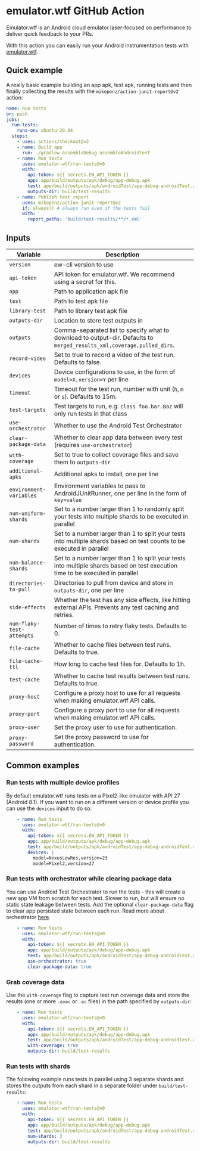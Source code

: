 # emulator.wtf GitHub Action

Emulator.wtf is an Android cloud emulator laser-focused on performance to
deliver quick feedback to your PRs.

With this action you can easily run your Android instrumentation tests with
[emulator.wtf](https://emulator.wtf).

## Quick example

A really basic example building an app apk, test apk, running tests and then
finally collecting the results with the `mikepenz/action-junit-report@v2`
action:

```yaml
name: Run tests
on: push
jobs:
  run-tests:
    runs-on: ubuntu-20.04
  steps:
    - uses: actions/checkout@v2
    - name: Build app
      run: ./gradlew assembleDebug assembleAndroidTest
    - name: Run tests
      uses: emulator-wtf/run-tests@v0
      with:
        api-token: ${{ secrets.EW_API_TOKEN }}
        app: app/build/outputs/apk/debug/app-debug.apk
        test: app/build/outputs/apk/androidTest/app-debug-androidTest.apk
        outputs-dir: build/test-results
    - name: Publish test report
      uses: mikepenz/action-junit-report@v2
      if: always() # always run even if the tests fail
      with:
        report_paths: 'build/test-results/**/*.xml'
```

## Inputs

| Variable                  | Description                                                                                                                    |
|---------------------------|--------------------------------------------------------------------------------------------------------------------------------|
| `version`                 | ew-cli version to use                                                                                                          |
| `api-token`               | API token for emulator.wtf. We recommend using a secret for this.                                                              |
| `app`                     | Path to application apk file                                                                                                   |
| `test`                    | Path to test apk file                                                                                                          |
| `library-test`            | Path to library test apk file                                                                                                  |
| `outputs-dir`             | Location to store test outputs in                                                                                              |
| `outputs`                 | Comma-separated list to specify what to download to output-dir. Defaults to `merged_results_xml,coverage,pulled_dirs`.         |
| `record-video`            | Set to true to record a video of the test run. Defaults to false.                                                              |
| `devices`                 | Device configurations to use, in the form of `model=X,version=Y` per line                                                      |
| `timeout`                 | Timeout for the test run, number with unit (`h`, `m` or `s`). Defaults to 15m.                                                 |
| `test-targets`            | Test targets to run, e.g. `class foo.bar.Baz` will only run tests in that class                                                |
| `use-orchestrator`        | Whether to use the Android Test Orchestrator                                                                                   |
| `clear-package-data`      | Whether to clear app data between every test (requires `use-orchestrator`)                                                     |
| `with-coverage`           | Set to true to collect coverage files and save them to `outputs-dir`                                                           |
| `additional-apks`         | Additional apks to install, one per line                                                                                       |
| `environment-variables`   | Environment variables to pass to AndroidJUnitRunner, one per line in the form of `key=value`                                   |
| `num-uniform-shards`      | Set to a number larger than 1 to randomly split your tests into multiple shards to be executed in parallel                     |
| `num-shards`              | Set to a number larger than 1 to split your tests into multiple shards based on test counts to be executed in parallel         |
| `num-balance-shards`      | Set to a number larger than 1 to split your tests into multiple shards based on test execution time to be executed in parallel |
| `directories-to-pull`     | Directories to pull from device and store in `outputs-dir`, one per line                                                       |
| `side-effects`            | Whether the test has any side effects, like hitting external APIs. Prevents any test caching and retries.                      |
| `num-flaky-test-attempts` | Number of times to retry flaky tests. Defaults to 0.                                                                           |
| `file-cache`              | Whether to cache files between test runs. Defaults to true.                                                                    |
| `file-cache-ttl`          | How long to cache test files for. Defaults to 1h.                                                                              |
| `test-cache`              | Whether to cache test results between test runs. Defaults to true.                                                             |
| `proxy-host`              | Configure a proxy host to use for all requests when making emulator.wtf API calls.                                             |
| `proxy-port`              | Configure a proxy port to use for all requests when making emulator.wtf API calls.                                             |
| `proxy-user`              | Set the proxy user to use for authentication.                                                                                  |
| `proxy-password`          | Set the proxy password to use for authentication.                                                                              |

## Common examples

### Run tests with multiple device profiles

By default emulator.wtf runs tests on a Pixel2-like emulator with API 27
(Android 8.1). If you want to run on a different version or device profile you
can use the `devices` input to do so:

```yaml
    - name: Run tests
      uses: emulator-wtf/run-tests@v0
      with:
        api-token: ${{ secrets.EW_API_TOKEN }}
        app: app/build/outputs/apk/debug/app-debug.apk
        test: app/build/outputs/apk/androidTest/app-debug-androidTest.apk
        devices: |
          model=NexusLowRes,version=23
          model=Pixel2,version=27
```

### Run tests with orchestrator while clearing package data

You can use Android Test Orchestrator to run the tests - this will create a new
app VM from scratch for each test. Slower to run, but will ensure no static
state leakage between tests. Add the optional `clear-package-data` flag to clear
app persisted state between each run. Read more about orchestrator
[here](https://developer.android.com/training/testing/junit-runner#using-android-test-orchestrator).

```yaml
    - name: Run tests
      uses: emulator-wtf/run-tests@v0
      with:
        api-token: ${{ secrets.EW_API_TOKEN }}
        app: app/build/outputs/apk/debug/app-debug.apk
        test: app/build/outputs/apk/androidTest/app-debug-androidTest.apk
        use-orchestrator: true
        clear-package-data: true
```

### Grab coverage data

Use the `with-coverage` flag to capture test run coverage data and store the
results (one or more `.exec` or `.ec` files) in the path specified by
`outputs-dir`:

```yaml
    - name: Run tests
      uses: emulator-wtf/run-tests@v0
      with:
        api-token: ${{ secrets.EW_API_TOKEN }}
        app: app/build/outputs/apk/debug/app-debug.apk
        test: app/build/outputs/apk/androidTest/app-debug-androidTest.apk
        with-coverage: true
        outputs-dir: build/test-results
```


### Run tests with shards

The following example runs tests in parallel using 3 separate shards and stores
the outputs from each shard in a separate folder under `build/test-results`:

```yaml
    - name: Run tests
      uses: emulator-wtf/run-tests@v0
      with:
        api-token: ${{ secrets.EW_API_TOKEN }}
        app: app/build/outputs/apk/debug/app-debug.apk
        test: app/build/outputs/apk/androidTest/app-debug-androidTest.apk
        num-shards: 3
        outputs-dir: build/test-results
```
